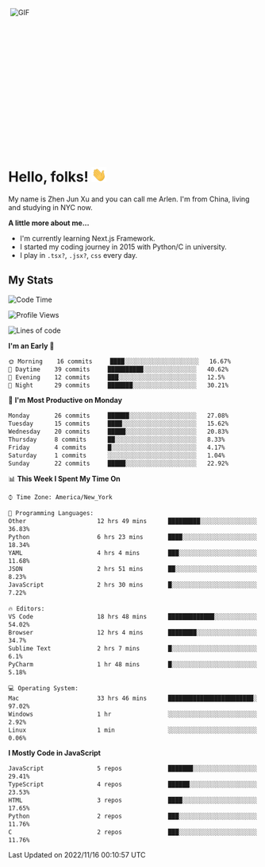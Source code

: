 <img align="right" alt="GIF" src="https://media.giphy.com/media/xUA7bdpLxQhsSQdyog/giphy.gif" width="500" height="320" />

# Hello, folks! <img src="https://raw.githubusercontent.com/arlenxuzj/arlenxuzj/master/assets/wave.gif" width="30px">

My name is Zhen Jun Xu and you can call me Arlen. I'm from China, living and studying in NYC now.

**A little more about me...**

 - I'm currently learning Next.js Framework.
 - I started my coding journey in 2015 with Python/C in university.
 - I play in `.tsx?`, `.jsx?`, `css` every day.

## My Stats

<!--START_SECTION:waka-->
![Code Time](http://img.shields.io/badge/Code%20Time-2%2C489%20hrs%2011%20mins-blue)

![Profile Views](http://img.shields.io/badge/Profile%20Views-245-blue)

![Lines of code](https://img.shields.io/badge/From%20Hello%20World%20I%27ve%20Written-234%20Thousand%20lines%20of%20code-blue)

**I'm an Early 🐤** 

```text
🌞 Morning    16 commits     ████░░░░░░░░░░░░░░░░░░░░░   16.67% 
🌆 Daytime    39 commits     ██████████░░░░░░░░░░░░░░░   40.62% 
🌃 Evening    12 commits     ███░░░░░░░░░░░░░░░░░░░░░░   12.5% 
🌙 Night      29 commits     ███████░░░░░░░░░░░░░░░░░░   30.21%

```
📅 **I'm Most Productive on Monday** 

```text
Monday       26 commits     ██████░░░░░░░░░░░░░░░░░░░   27.08% 
Tuesday      15 commits     ████░░░░░░░░░░░░░░░░░░░░░   15.62% 
Wednesday    20 commits     █████░░░░░░░░░░░░░░░░░░░░   20.83% 
Thursday     8 commits      ██░░░░░░░░░░░░░░░░░░░░░░░   8.33% 
Friday       4 commits      █░░░░░░░░░░░░░░░░░░░░░░░░   4.17% 
Saturday     1 commits      ░░░░░░░░░░░░░░░░░░░░░░░░░   1.04% 
Sunday       22 commits     █████░░░░░░░░░░░░░░░░░░░░   22.92%

```


📊 **This Week I Spent My Time On** 

```text
⌚︎ Time Zone: America/New_York

💬 Programming Languages: 
Other                    12 hrs 49 mins      █████████░░░░░░░░░░░░░░░░   36.83% 
Python                   6 hrs 23 mins       ████░░░░░░░░░░░░░░░░░░░░░   18.34% 
YAML                     4 hrs 4 mins        ███░░░░░░░░░░░░░░░░░░░░░░   11.68% 
JSON                     2 hrs 51 mins       ██░░░░░░░░░░░░░░░░░░░░░░░   8.23% 
JavaScript               2 hrs 30 mins       █░░░░░░░░░░░░░░░░░░░░░░░░   7.22%

🔥 Editors: 
VS Code                  18 hrs 48 mins      █████████████░░░░░░░░░░░░   54.02% 
Browser                  12 hrs 4 mins       ████████░░░░░░░░░░░░░░░░░   34.7% 
Sublime Text             2 hrs 7 mins        █░░░░░░░░░░░░░░░░░░░░░░░░   6.1% 
PyCharm                  1 hr 48 mins        █░░░░░░░░░░░░░░░░░░░░░░░░   5.18%

💻 Operating System: 
Mac                      33 hrs 46 mins      ████████████████████████░   97.02% 
Windows                  1 hr                ░░░░░░░░░░░░░░░░░░░░░░░░░   2.92% 
Linux                    1 min               ░░░░░░░░░░░░░░░░░░░░░░░░░   0.06%

```

**I Mostly Code in JavaScript** 

```text
JavaScript               5 repos             ███████░░░░░░░░░░░░░░░░░░   29.41% 
TypeScript               4 repos             ██████░░░░░░░░░░░░░░░░░░░   23.53% 
HTML                     3 repos             ████░░░░░░░░░░░░░░░░░░░░░   17.65% 
Python                   2 repos             ███░░░░░░░░░░░░░░░░░░░░░░   11.76% 
C                        2 repos             ███░░░░░░░░░░░░░░░░░░░░░░   11.76%

```



 Last Updated on 2022/11/16 00:10:57 UTC
<!--END_SECTION:waka-->
